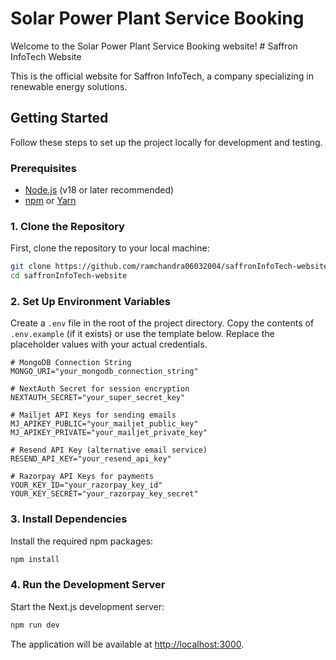 # Solar Power Plant Service Booking

Welcome to the Solar Power Plant Service Booking website! # Saffron InfoTech Website

This is the official website for Saffron InfoTech, a company specializing in renewable energy solutions.

## Getting Started

Follow these steps to set up the project locally for development and testing.

### Prerequisites

- [Node.js](https://nodejs.org/) (v18 or later recommended)
- [npm](https://www.npmjs.com/) or [Yarn](https://yarnpkg.com/)

### 1. Clone the Repository

First, clone the repository to your local machine:

```bash
git clone https://github.com/ramchandra06032004/saffronInfoTech-website.git
cd saffronInfoTech-website
```

### 2. Set Up Environment Variables

Create a `.env` file in the root of the project directory. Copy the contents of `.env.example` (if it exists) or use the template below. Replace the placeholder values with your actual credentials.

```properties
# MongoDB Connection String
MONGO_URI="your_mongodb_connection_string"

# NextAuth Secret for session encryption
NEXTAUTH_SECRET="your_super_secret_key"

# Mailjet API Keys for sending emails
MJ_APIKEY_PUBLIC="your_mailjet_public_key"
MJ_APIKEY_PRIVATE="your_mailjet_private_key"

# Resend API Key (alternative email service)
RESEND_API_KEY="your_resend_api_key"

# Razorpay API Keys for payments
YOUR_KEY_ID="your_razorpay_key_id"
YOUR_KEY_SECRET="your_razorpay_key_secret"
```

### 3. Install Dependencies

Install the required npm packages:

```bash
npm install
```

### 4. Run the Development Server

Start the Next.js development server:

```bash
npm run dev
```

The application will be available at [http://localhost:3000](http://localhost:3000).



